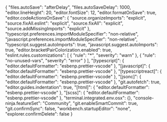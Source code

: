 {
  "files.autoSave": "afterDelay",
  "files.autoSaveDelay": 1000,
  "editor.lineHeight": 20,
  "editor.fontSize": 12,
  "editor.formatOnSave": true,
  "editor.codeActionsOnSave": {
    "source.organizeImports": "explicit",
    "source.fixAll.eslint": "explicit",
    "source.fixAll": "explicit",
    "source.addMissingImports": "explicit"
  },
  "typescript.preferences.importModuleSpecifier": "non-relative",
  "javascript.preferences.importModuleSpecifier": "non-relative",
  "typescript.suggest.autoImports": true,
  "javascript.suggest.autoImports": true,
  "editor.bracketPairColorization.enabled": true,
  "eslint.rules.customizations": [
    { "rule": "*", "severity": "warn" },
    { "rule": "no-unused-vars", "severity": "error" }
  ],
  "[typescript]": {
    "editor.defaultFormatter": "esbenp.prettier-vscode"
  },
  "[javascript]": {
    "editor.defaultFormatter": "esbenp.prettier-vscode"
  },
  "[typescriptreact]": {
    "editor.defaultFormatter": "esbenp.prettier-vscode"
  },
  "[jsonc]": {
    "editor.defaultFormatter": "esbenp.prettier-vscode"
  },
  "git.autofetch": true,
  "editor.guides.indentation": true,
  "[html]": {
    "editor.defaultFormatter": "esbenp.prettier-vscode"
  },
  "[scss]": {
    "editor.defaultFormatter": "esbenp.prettier-vscode"
  },
  "terminal.integrated.env.osx": {},
  "console-ninja.featureSet": "Community",
  "git.enableSmartCommit": true,
  "git.confirmSync": false,
  "workbench.startupEditor": "none",
  "explorer.confirmDelete": false
}
